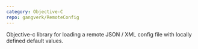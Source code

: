 ```yaml
---
category: Objective-C
repo: gangverk/RemoteConfig
---
```


Objective-c library for loading a remote JSON / XML config file with locally defined default values.
